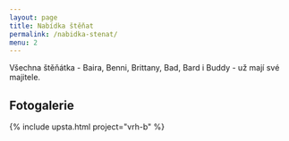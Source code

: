 ```yaml
---
layout: page
title: Nabídka štěňat
permalink: /nabidka-stenat/
menu: 2
---
```


Všechna štěňátka - Baira, Benni, Brittany, Bad, Bard i Buddy - už mají své majitele.

## Fotogalerie

{% include upsta.html project="vrh-b" %}
